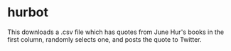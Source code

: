 # hurbot
This  downloads a .csv file which has quotes from June Hur's books in the first column, randomly selects one, and posts the quote to Twitter.
